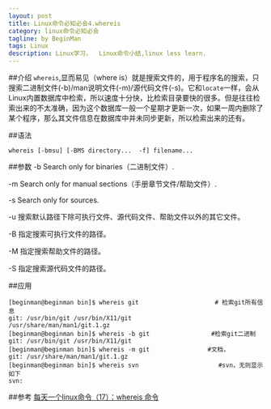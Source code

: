 ```yaml
---
layout: post
title: Linux命令必知必会4.whereis
category: linux命令必知必会
tagline: by BeginMan
tags: Linux
description: Linux学习，  Linux命令小结,linux less learn.
---
```

##介绍
`whereis`,显而易见（where is）就是搜索文件的，用于程序名的搜索，只搜索二进制文件(-b)/man说明文件(-m)/源代码文件(-s)。它和`locate`一样，会从Linux内置数据库中检索，所以速度十分快，比检索目录要快的很多。但是往往检索出来的不太准确，因为这个数据库一般一个星期才更新一次，如果一周内删除了某个程序，那么其文件信息在数据库中并未同步更新，所以检索出来的还有。
 
##语法

    whereis [-bmsu] [-BMS directory...  -f] filename...
    
##参数
-b     Search only for binaries（二进制文件）.

-m     Search only for manual sections（手册章节文件/帮助文件）.

-s     Search only for sources.

 -u    搜索默认路径下除可执行文件、源代码文件、帮助文件以外的其它文件。
 
-B   指定搜索可执行文件的路径。
 
-M   指定搜索帮助文件的路径。

-S   指定搜索源代码文件的路径。

##应用

    [beginman@beginman bin]$ whereis git                     # 检索git所有信息
    git: /usr/bin/git /usr/bin/X11/git         /usr/share/man/man1/git.1.gz
    [beginman@beginman bin]$ whereis -b git                 #检索git二进制
    git: /usr/bin/git /usr/bin/X11/git
    [beginman@beginman bin]$ whereis -m git                #文档，
    git: /usr/share/man/man1/git.1.gz
    [beginman@beginman bin]$ whereis svn                      #svn，无则显示如下
    svn:

##参考
[每天一个linux命令（17）：whereis 命令](http://www.cnblogs.com/peida/archive/2012/11/09/2761928.html)



